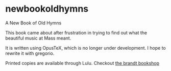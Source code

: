 newbookoldhymns
===============

A New Book of Old Hymns

This book came about after frustration in trying to find out what the beautiful music at Mass meant.  

It is written using OpusTeX, which is no longer under development.  I hope to rewrite it with gregorio.

Printed copies are available through Lulu.  Checkout [the brandt bookshop](http://lulu.com/brandt)
